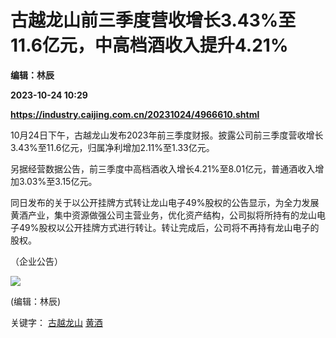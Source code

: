 # 古越龙山前三季度营收增长3.43%至11.6亿元，中高档酒收入提升4.21%
**编辑：林辰**

**2023-10-24 10:29**

**https://industry.caijing.com.cn/20231024/4966610.shtml**

10月24日下午，古越龙山发布2023年前三季度财报。披露公司前三季度营收增长3.43%至11.6亿元，归属净利增加2.11%至1.33亿元。

另据经营数据公告，前三季度中高档酒收入增长4.21%至8.01亿元，普通酒收入增加3.03%至3.15亿元。

同日发布的关于以公开挂牌方式转让龙山电子49%股权的公告显示，为全力发展黄酒产业，集中资源做强公司主营业务，优化资产结构，公司拟将所持有的龙山电子49%股权以公开挂牌方式进行转让。转让完成后，公司将不再持有龙山电子的股权。

（企业公告）

![](https://tx1.cdn.caijing.com.cn/2014-03-27/114048455.jpg)

(编辑：林辰)

关键字： [古越龙山](https://app.caijing.com.cn/tags.php?tag=%E5%8F%A4%E8%B6%8A%E9%BE%99%E5%B1%B1 "古越龙山") [黄酒](https://app.caijing.com.cn/tags.php?tag=%E9%BB%84%E9%85%92 "黄酒")